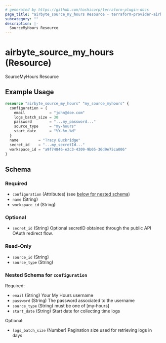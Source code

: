 ```yaml
---
# generated by https://github.com/hashicorp/terraform-plugin-docs
page_title: "airbyte_source_my_hours Resource - terraform-provider-airbyte"
subcategory: ""
description: |-
  SourceMyHours Resource
---
```


# airbyte_source_my_hours (Resource)

SourceMyHours Resource

## Example Usage

```terraform
resource "airbyte_source_my_hours" "my_source_myhours" {
  configuration = {
    email           = "john@doe.com"
    logs_batch_size = 30
    password        = "...my_password..."
    source_type     = "my-hours"
    start_date      = "%Y-%m-%d"
  }
  name         = "Tracy Buckridge"
  secret_id    = "...my_secretId..."
  workspace_id = "a9f74846-e2c3-4309-9b05-36d9e75ca006"
}
```

<!-- schema generated by tfplugindocs -->
## Schema

### Required

- `configuration` (Attributes) (see [below for nested schema](#nestedatt--configuration))
- `name` (String)
- `workspace_id` (String)

### Optional

- `secret_id` (String) Optional secretID obtained through the public API OAuth redirect flow.

### Read-Only

- `source_id` (String)
- `source_type` (String)

<a id="nestedatt--configuration"></a>
### Nested Schema for `configuration`

Required:

- `email` (String) Your My Hours username
- `password` (String) The password associated to the username
- `source_type` (String) must be one of [my-hours]
- `start_date` (String) Start date for collecting time logs

Optional:

- `logs_batch_size` (Number) Pagination size used for retrieving logs in days



